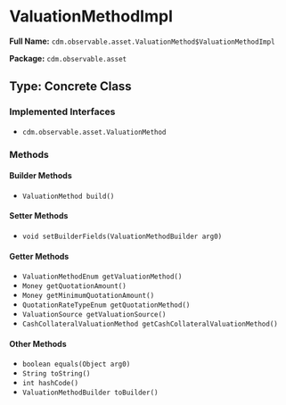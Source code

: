 # ValuationMethodImpl

**Full Name:** `cdm.observable.asset.ValuationMethod$ValuationMethodImpl`

**Package:** `cdm.observable.asset`

## Type: Concrete Class

### Implemented Interfaces

- `cdm.observable.asset.ValuationMethod`

### Methods

#### Builder Methods

- `ValuationMethod build()`

#### Setter Methods

- `void setBuilderFields(ValuationMethodBuilder arg0)`

#### Getter Methods

- `ValuationMethodEnum getValuationMethod()`
- `Money getQuotationAmount()`
- `Money getMinimumQuotationAmount()`
- `QuotationRateTypeEnum getQuotationMethod()`
- `ValuationSource getValuationSource()`
- `CashCollateralValuationMethod getCashCollateralValuationMethod()`

#### Other Methods

- `boolean equals(Object arg0)`
- `String toString()`
- `int hashCode()`
- `ValuationMethodBuilder toBuilder()`


